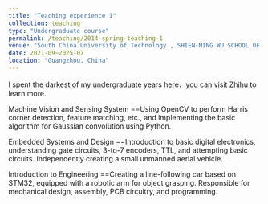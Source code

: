 ```yaml
---
title: "Teaching experience 1"
collection: teaching
type: "Undergraduate course"
permalink: /teaching/2014-spring-teaching-1
venue: "South China University of Technology , SHIEN-MING WU SCHOOL OF INTELLIGENT ENGINEERING"
date: 2021-09~2025-07
location: "Guangzhou, China"
---
```


I spent the darkest of my undergraduate years here，you can visit [Zhihu](https://www.zhihu.com/question/398966816/answer/3241095265) to learn more.

Machine Vision and Sensing System
==Using OpenCV to perform Harris corner detection, feature matching, etc., and implementing the basic algorithm for Gaussian convolution using Python.

Embedded Systems and Design
==Introduction to basic digital electronics, understanding gate circuits, 3-to-7 encoders, TTL, and attempting basic circuits. Independently creating a small unmanned aerial vehicle.

Introduction to Engineering
==Creating a line-following car based on STM32, equipped with a robotic arm for object grasping. Responsible for mechanical design, assembly, PCB circuitry, and programming.
